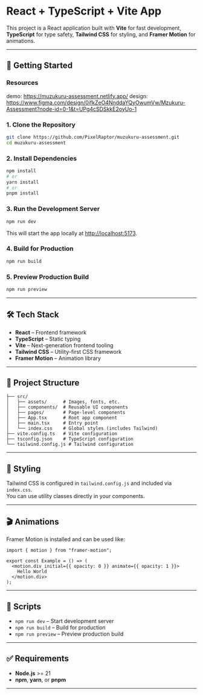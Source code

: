 # React + TypeScript + Vite App

This project is a React application built with **Vite** for fast development, **TypeScript** for type safety, **Tailwind CSS** for styling, and **Framer Motion** for animations.

---

## 🚀 Getting Started

### Resources
demo: https://muzukuru-assessment.netlify.app/
design: https://www.figma.com/design/0ifkZeO4NnddaYQyOwumVw/Mzukuru-Assessment?node-id=0-1&t=UPg4cSDSkkE2oyUo-1

### 1. Clone the Repository
```bash
git clone https://github.com/PixelRaptor/muzukuru-assessment.git
cd muzukuru-assessment
```

### 2. Install Dependencies
```bash
npm install
# or
yarn install
# or
pnpm install
```

### 3. Run the Development Server
```bash
npm run dev
```
This will start the app locally at [http://localhost:5173](http://localhost:5173).

### 4. Build for Production
```bash
npm run build
```

### 5. Preview Production Build
```bash
npm run preview
```

---

## 🛠️ Tech Stack

- **React** – Frontend framework
- **TypeScript** – Static typing
- **Vite** – Next-generation frontend tooling
- **Tailwind CSS** – Utility-first CSS framework
- **Framer Motion** – Animation library

---

## 📂 Project Structure
```
├── src/
│   ├── assets/      # Images, fonts, etc.
│   ├── components/  # Reusable UI components
│   ├── pages/       # Page-level components
│   ├── App.tsx      # Root app component
│   ├── main.tsx     # Entry point
│   └── index.css    # Global styles (includes Tailwind)
├── vite.config.ts   # Vite configuration
├── tsconfig.json    # TypeScript configuration
└── tailwind.config.js # Tailwind configuration
```

---

## 🎨 Styling
Tailwind CSS is configured in `tailwind.config.js` and included via `index.css`.  
You can use utility classes directly in your components.

---

## 🎬 Animations
Framer Motion is installed and can be used like:
```tsx
import { motion } from "framer-motion";

export const Example = () => (
  <motion.div initial={{ opacity: 0 }} animate={{ opacity: 1 }}>
    Hello World
  </motion.div>
);
```

---

## 📜 Scripts

- `npm run dev` – Start development server  
- `npm run build` – Build for production  
- `npm run preview` – Preview production build  

---

## ✅ Requirements

- **Node.js** >= 21
- **npm**, **yarn**, or **pnpm**

---